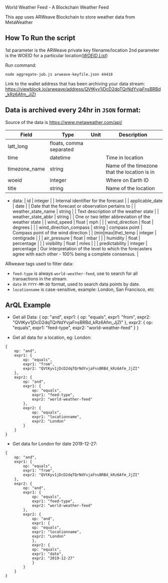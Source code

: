 World Weather Feed - A Blockchain Weather Feed

This app uses ARWeave Blockchain to store weather data from MetaWeather

## How To Run the script
1st parameter is the ARWeave private key filename/location
2nd parameter is the WOEID for a particular location([*WOEID List*]())

Run command: 
```
node aggregate-job.js arweave-keyfile.json 44418
```

Link to the wallet address that has been archiving your data stream:
https://viewblock.io/arweave/address/QVtKyv1jDcD2dqTQrNdYvjaFnsBRBd_kRz6Afm_JjZI

## Data is archived every 24hr in `JSON` format:
Source of the data is https://www.metaweather.com/api/

| Field         | Type                    | Unit | Description                                  | 
|---------------|-------------------------|------|----------------------------------------------| 
| latt_long     | floats, comma separated |      |                                              | 
| time          | datetime                |      | Time in location                             | 
| timezone_name | string                  |      | Name of the timezone that the location is in | 
| woeid         | integer                 |      | Where on Earth ID                            | 
| title         | string                  |      | Name of the location                         | 


* data:
| id                     | integer |               | Internal identifier for the forecast                                                                              | 
| applicable_date        | date    |               | Date that the forecast or observation pertains to                                                                 | 
| weather_state_name     | string  |               | Text description of the weather state                                                                             | 
| weather_state_abbr     | string  |               | One or two letter abbreviation of the weather state                                                               | 
| wind_speed             | float   | mph           |                                                                                                                   | 
| wind_direction         | float   | degrees       |                                                                                                                   | 
| wind_direction_compass | string  | compass point | Compass point of the wind direction                                                                               | 
| (min\|max\|the)_temp   | integer | centigrade    |                                                                                                                   | 
| air_pressure           | float   | mbar          |                                                                                                                   | 
| humidity               | float   | percentage    |                                                                                                                   | 
| visibility             | float   | miles         |                                                                                                                   | 
| predictability         | integer | percentage    | Our interpretation of the level to which the forecasters agree with each other - 100% being a complete consensus. | 



ARweave tags used to filter data:

* `feed-type` is always `world-weather-feed`, use to search for all transactions in the stream.
* `date` in `YYYY-MM-DD` format, used to search data points by date.
* `locationname` is case-sensitive, example: London, San Francisco, etc

## ArQL Example
* Get all Data:
{
    op: "and",
    expr1: {
        op: "equals",
        expr1: "from",
        expr2: "QVtKyv1jDcD2dqTQrNdYvjaFnsBRBd_kRz6Afm_JjZI"
    },
    expr2: {
        op: "equals",
        expr1: "feed-type",
        expr2: "world-weather-feed"
    }
}

* Get all data for a location, eg: London:
```
{
    op: "and",
    expr1: {
        op: "equals",
        expr1: "from",
        expr2: "QVtKyv1jDcD2dqTQrNdYvjaFnsBRBd_kRz6Afm_JjZI"
    },
    expr2: {
        op: "and",
        expr1: {
            op: "equals",
            expr1: "feed-type",
            expr2: "world-weather-feed"
        },
        expr2: {
            op: "equals",
            expr1: "locationname",
            expr2: "London"
        }
    }
}
```

* Get data for London for date 2019-12-27:
```
{
    op: "and",
    expr1: {
        op: "equals",
        expr1: "from",
        expr2: "QVtKyv1jDcD2dqTQrNdYvjaFnsBRBd_kRz6Afm_JjZI"
    },
    expr2: {
        op: "and",
        expr1: {
            op: "equals",
            expr1: "feed-type",
            expr2: "world-weather-feed"
        },
        expr2: {
            op: "and",
            expr1: {
            op: "equals",
            expr1: "locationname",
            expr2: "London"
            },
            expr2: {
            op: "equals",
            expr1: "date",
            expr2: "2019-12-27"
            }
        }
    }
}
``` 

